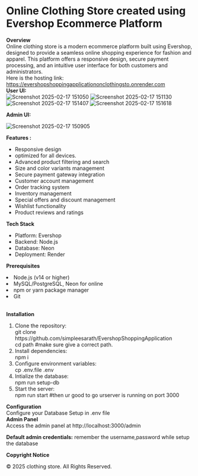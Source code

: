 <h1>Online Clothing Store created using Evershop Ecommerce Platform</h1>

<b>Overview</b> <br/>
Online clothing store is a modern ecommerce platform built using Evershop, designed to provide a seamless online shopping experience for fashion and apparel. This platform offers a responsive design, secure payment processing, and an intuitive user interface for both customers and administrators.
 <br/>
Here is the hosting link: https://evershopshoppingapplicationonclothingsto.onrender.com 
<br/>
**User UI: </br>**
![Screenshot 2025-02-17 151050](https://github.com/user-attachments/assets/ac984de7-b22f-4417-bb75-d4e035e1708e)
![Screenshot 2025-02-17 151130](https://github.com/user-attachments/assets/0335608d-8ee7-4306-a922-b43bfd4eea81)
![Screenshot 2025-02-17 151407](https://github.com/user-attachments/assets/e7618620-7ebf-4893-856b-69a7bdab5229)
![Screenshot 2025-02-17 151618](https://github.com/user-attachments/assets/f052aace-affd-4616-b040-aea0f9b6652f)

**Admin UI:** <br/>


![Screenshot 2025-02-17 150905](https://github.com/user-attachments/assets/b4a9e7b9-94e9-4ec7-95be-ddf2a69df26a)


<b >Features : </b>
<br/>
<ul>
<li> Responsive design </li> 
<li> optimized for all devices.</li>
<li> Advanced product filtering and search</li>
<li> Size and color variants management</li>
<li> Secure payment gateway integration</li>
<li> Customer account management</li>
<li>Order tracking system</li>
<li> Inventory management</li>
<li> Special offers and discount management</li>
<li>Wishlist functionality</li>
<li> Product reviews and ratings</li>
  
</ul>


**Tech Stack <br/>**
<ul>
  <li>Platform: Evershop</li>
   <li>Backend: Node.js</li>
     <li>Database: Neon</li>
     <li>Deployment: Render</li>
    
</ul>

**Prerequisites <br/>**
 
<li>Node.js (v14 or higher)</li>
<li>MySQL/PostgreSQL, Neon for online </li>
<li>npm or yarn package manager</li>
<li>Git</li> <br/>

**Installation </br>**
<ol>
<li>Clone the repository:</li>
 git clone https://github.com/simpleesarath/EvershopShoppingApplication <br/>
 cd path  #make sure give a correct path. <br/>

 <li>Install dependencies: </li>
 npm i  <br/>

 <li> Configure environment variables: </li>
 cp .env.file .env <br/>

 <li>Intialize the database: </li>
 npm run setup-db <br/>
<li>Start the server:</li>
npm run start #then ur good to go urserver is running on port 3000 <br/>
</ol>

**Configuration** <br/>
Configure your Database Setup in .env file <br/>
**Admin Panel** <br/>
Access the admin panel at http://localhost:3000/admin <br/>

**Default admin credentials:**
remember the username,password while setup the database <br/>

**Copyright Notice** <br/>
<p>© 2025 clothing store. All Rights Reserved.</p?


